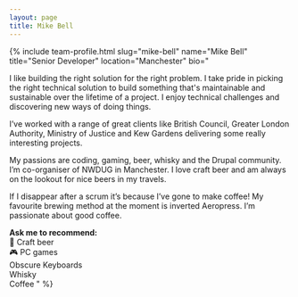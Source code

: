 ```yaml
---
layout: page
title: Mike Bell
---
```


{% include team-profile.html slug="mike-bell" name="Mike Bell" title="Senior Developer" location="Manchester" bio="<p>I like building the right solution for the right problem. I take pride in picking the right technical solution to build something that's maintainable and sustainable over the lifetime of a project. I enjoy technical challenges and discovering new ways of doing things.</p>

<p>I’ve worked with a range of great clients like British Council, Greater London Authority, Ministry of Justice and Kew Gardens delivering some really interesting projects.</p>

<p>My passions are coding, gaming, beer, whisky and the Drupal community. I’m co-organiser of NWDUG in Manchester. I love craft beer and am always on the lookout for nice beers in my travels.</p>

<p>If I disappear after a scrum it’s because I’ve gone to make coffee! My favourite brewing method at the moment is inverted Aeropress. I’m passionate about good coffee.</p>

<strong>Ask me to recommend:</strong><br />
🍻 Craft beer<br />
🎮 PC games<br />
Obscure Keyboards<br />
Whisky<br />
Coffee
" %}
